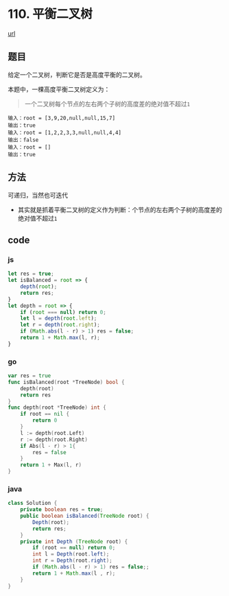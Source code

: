 # 110. 平衡二叉树

[url](https://leetcode-cn.com/problems/balanced-binary-tree/)

## 题目

给定一个二叉树，判断它是否是高度平衡的二叉树。

本题中，一棵高度平衡二叉树定义为：
> 一个二叉树每个节点的左右两个子树的高度差的绝对值不超过`1`



```
输入：root = [3,9,20,null,null,15,7]
输出：true
输入：root = [1,2,2,3,3,null,null,4,4]
输出：false
输入：root = []
输出：true
```

## 方法

可递归，当然也可迭代

- 其实就是抓着平衡二叉树的定义作为判断：个节点的左右两个子树的高度差的绝对值不超过`1`

## code

### js

```js
let res = true;
let isBalanced = root => {
    depth(root);
    return res;
}
let depth = root => {
    if (root === null) return 0;
    let l = depth(root.left);
    let r = depth(root.right);
    if (Math.abs(l - r) > 1) res = false;
    return 1 + Math.max(l, r);
}
```

### go

```go
var res = true
func isBalanced(root *TreeNode) bool {
	depth(root)
	return res
}
func depth(root *TreeNode) int {
	if root == nil {
		return 0
	}
	l := depth(root.Left)
	r := depth(root.Right)
	if Abs(l - r) > 1{
		res = false
	}
	return 1 + Max(l, r)
}
```

### java

```java
class Solution {
    private boolean res = true;
    public boolean isBalanced(TreeNode root) {
        Depth(root);
        return res;
    }
    private int Depth (TreeNode root) {
        if (root == null) return 0;
        int l = Depth(root.left);
        int r = Depth(root.right);
        if (Math.abs(l - r) > 1) res = false;;
        return 1 + Math.max(l , r);
    }
}
```


